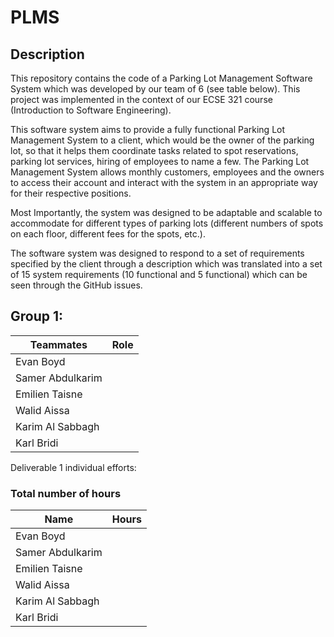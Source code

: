 # PLMS
## Description
This repository contains the code of a Parking Lot Management Software System which was developed by our team of 6 (see table below). This project was implemented in the context of our ECSE 321 course (Introduction to Software Engineering).  

This software system aims to provide a fully functional Parking Lot Management System to a client, which would be the owner of the parking lot, so that it helps them coordinate tasks related to spot reservations, parking lot services, hiring of employees to name a few. The Parking Lot Management System allows monthly customers, employees and the owners to access their account and interact with the system in an appropriate way for their respective positions. 

Most Importantly, the system was designed to be adaptable and scalable to accommodate for different types of parking lots (different numbers of spots on each floor, different fees for the spots, etc.). 

The software system was designed to respond to a set of requirements specified by the client through a description which was translated into a set of 15 system requirements (10 functional and 5 functional) which can be seen through the GitHub issues. 

## Group 1: 

| Teammates |	Role |
| --- | --- |
| Evan Boyd |   |
| Samer Abdulkarim |   |
| Emilien Taisne	|   |
| Walid Aissa	|   |
| Karim Al Sabbagh |   |
| Karl Bridi	|   |

Deliverable 1 individual efforts: 

### Total number of hours 
| Name | Hours |
| --- | --- |
| Evan Boyd |   |
| Samer Abdulkarim |   |
| Emilien Taisne |   |
| Walid Aissa |   |
| Karim Al Sabbagh |   |
| Karl Bridi |   |

 

 

 
